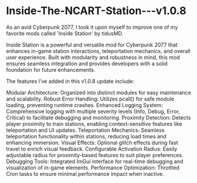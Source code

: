 # Inside-The-NCART-Station---v1.0.8
As an avid Cyberpunk 2077, I took it upon myself to improve one of my favorite mods called 'Inside Station' by tidusMD. 

Inside Station is a powerful and versatile mod for Cyberpunk 2077 that enhances in-game station interactions, teleportation mechanics, and overall user experience. Built with modularity and robustness in mind, this mod ensures seamless integration and provides developers with a solid foundation for future enhancements.

The features I've added in this v1.0.8 update include:  

Modular Architecture: Organized into distinct modules for easy maintenance and scalability.
Robust Error Handling: Utilizes pcall() for safe module loading, preventing runtime crashes.
Enhanced Logging System: Comprehensive logging with multiple severity levels (Info, Debug, Error, Critical) to facilitate debugging and monitoring.
Proximity Detection: Detects player proximity to train stations, enabling context-sensitive features like teleportation and UI updates.
Teleportation Mechanics: Seamless teleportation functionality within stations, reducing load times and enhancing immersion.
Visual Effects: Optional glitch effects during fast travel to enrich visual feedback.
Configurable Activation Radius: Easily adjustable radius for proximity-based features to suit player preferences.
Debugging Tools: Integrated ImGui interface for real-time debugging and visualization of in-game elements.
Performance Optimization: Throttled Cron tasks to ensure minimal performance impact when inactive.

